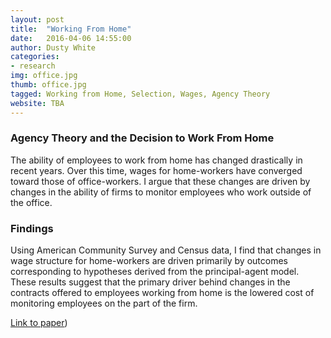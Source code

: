 ```yaml
---
layout: post
title:  "Working From Home"
date:   2016-04-06 14:55:00
author: Dusty White
categories:
- research
img: office.jpg
thumb: office.jpg
tagged: Working from Home, Selection, Wages, Agency Theory
website: TBA
---
```

### Agency Theory and the Decision to Work From Home
The ability of employees to work from home has changed drastically in recent years. Over this time, wages for home-workers have converged toward those of office-workers. I argue that these changes are driven by changes in the ability of firms to monitor employees who work outside of the office.

### Findings
Using American Community Survey and Census data, I find that changes in wage structure for home-workers are driven primarily by outcomes corresponding to hypotheses derived from the principal-agent model. These results suggest that the primary driver behind changes in the contracts offered to employees working from home is the lowered cost of monitoring employees on the part of the firm.

[Link to paper](https://bitbucket.org/dustywhite7/working-from-home/raw/master/Current%20Draft/article.pdf))
